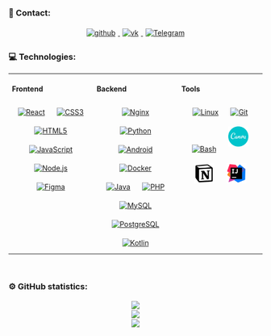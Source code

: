### 🤝 Contact:

<div align="center">
<a href="https://github.com/Brightvl" target="_blank">
<img src=https://img.shields.io/badge/github-%2324292e.svg?&style=for-the-badge&logo=github&logoColor=white alt=github style="margin: 5px;" />
</a>
<a href="https://vk.com/bright_vl/" target="_blank">
<img src=https://img.shields.io/badge/vk-%2324292e.svg?&style=for-the-badge&logo=vk&logoColor=blue alt=vk style="margin: 5px;" />
</a>
<a href="https://t.me/Bright_vl/" target="_blank">
<img src=https://img.shields.io/badge/Telegram-%2324292e.svg?&style=for-the-badge&logo=Telegram&logoColor=white alt=Telegram style="margin: 5px;" />
</a>

</div>  

### 💻 Technologies:

<table><tr><td valign="top" width="33%">

#### Frontend

<div align="center">  
<a href="https://reactjs.org/" target="_blank"><img style="margin: 10px" src="https://profilinator.rishav.dev/skills-assets/react-original-wordmark.svg" alt="React" height="40" /></a>  
<a href="https://www.w3schools.com/css/" target="_blank"><img style="margin: 10px" src="https://profilinator.rishav.dev/skills-assets/css3-original-wordmark.svg" alt="CSS3" height="50" /></a>  
<a href="https://en.wikipedia.org/wiki/HTML5" target="_blank"><img style="margin: 10px" src="https://profilinator.rishav.dev/skills-assets/html5-original-wordmark.svg" alt="HTML5" height="50" /></a>  
<a href="https://www.javascript.com/" target="_blank"><img style="margin: 10px" src="https://profilinator.rishav.dev/skills-assets/javascript-original.svg" alt="JavaScript" height="40" /></a>  
<a href="https://nodejs.org/" target="_blank"><img style="margin: 10px" src="https://profilinator.rishav.dev/skills-assets/nodejs-original-wordmark.svg" alt="Node.js" height="50" /></a>  
<a href="https://www.figma.com/" target="_blank"><img style="margin: 10px" src="https://profilinator.rishav.dev/skills-assets/figma-icon.svg" alt="Figma" height="40" /></a>  
</div>

</td>
<td valign="top" width="33%">

#### Backend

<div align="center">  
<a href="https://www.nginx.com/" target="_blank"><img style="margin: 10px" src="https://profilinator.rishav.dev/skills-assets/nginx-original.svg" alt="Nginx" height="50" /></a>  
<a href="https://www.python.org/" target="_blank"><img style="margin: 10px" src="https://profilinator.rishav.dev/skills-assets/python-original.svg" alt="Python" height="50" /></a>  
<a href="https://www.android.com/intl/en_in/" target="_blank"><img style="margin: 10px" src="https://profilinator.rishav.dev/skills-assets/android-original-wordmark.svg" alt="Android" height="50" /></a>  
<a href="https://www.docker.com/" target="_blank"><img style="margin: 10px" src="https://profilinator.rishav.dev/skills-assets/docker-original-wordmark.svg" alt="Docker" height="50" /></a>  
<a href="https://www.java.com/" target="_blank"><img style="margin: 10px" src="https://profilinator.rishav.dev/skills-assets/java-original-wordmark.svg" alt="Java" height="50" /></a>  
<a href="https://www.php.net/" target="_blank"><img style="margin: 10px" src="https://profilinator.rishav.dev/skills-assets/php-original.svg" alt="PHP" height="50" /></a>  
<a href="https://www.mysql.com/" target="_blank"><img style="margin: 10px" src="https://profilinator.rishav.dev/skills-assets/mysql-original-wordmark.svg" alt="MySQL" height="50" /></a>  
<a href="https://www.postgresql.org/" target="_blank"><img style="margin: 10px" src="https://profilinator.rishav.dev/skills-assets/postgresql-original-wordmark.svg" alt="PostgreSQL" height="50" /></a>  
<a href="https://kotlinlang.org/" target="_blank"><img style="margin: 10px" src="https://profilinator.rishav.dev/skills-assets/kotlinlang-icon.svg" alt="Kotlin" height="40" /></a>  
</div>

</td><td valign="top" width="33%">

#### Tools

<div align="center">  
<a href="https://www.linux.org/" target="_blank"><img style="margin: 10px" src="https://profilinator.rishav.dev/skills-assets/linux-original.svg" alt="Linux" height="40" /></a>  
<a href="https://github.com/" target="_blank"><img style="margin: 10px" src="https://profilinator.rishav.dev/skills-assets/git-scm-icon.svg" alt="Git" height="40" /></a>  
<a href="https://www.gnu.org/software/bash/" target="_blank"><img style="margin: 10px" src="https://profilinator.rishav.dev/skills-assets/gnu_bash-icon.svg" alt="Bash" height="40" /></a>
<a href="https://www.canva.com/" target="_blank"><img style="margin: 10px" src="https://github.com/devicons/devicon/blob/master/icons/canva/canva-original.svg" alt="Canva" height="40" /></a>  
<a href="https://www.notion.so/" target="_blank"><img style="margin: 10px" src="https://github.com/devicons/devicon/blob/master/icons/notion/notion-original.svg" alt="Notion" height="40" /></a>  
<a href="https://www.jetbrains.com/idea/" target="_blank"><img style="margin: 10px" src="https://github.com/devicons/devicon/blob/master/icons/intellij/intellij-original.svg" alt="idea" height="40" /></a>
</div>

</td></tr></table> 

<br/>

### ⚙️ GitHub statistics:

<div align="center" >
<img src="https://github-readme-stats.vercel.app/api/top-langs/?username=Brightvl&hide_border=true&layout=compact&theme=merko" align="center" width="400px"/>
<br>
<img src="https://github-readme-activity-graph.vercel.app/graph?username=Brightvl&hide_border=true&layout=compact&theme=merko" align="center" width="600px" />
<br>
<img src="https://github-profile-trophy.vercel.app/?username=Brightvl&theme=matrix" align="center" width="800px" />

</div>

